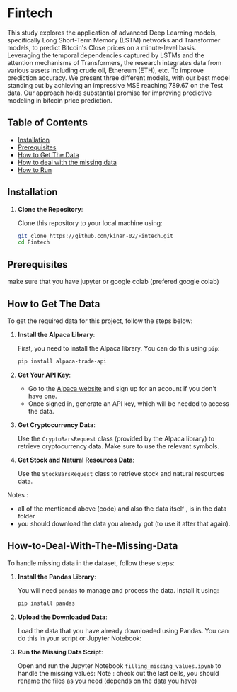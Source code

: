 # Fintech

This study explores the application of advanced Deep Learning models, specifically Long Short-Term Memory (LSTM) networks and Transformer models, to predict Bitcoin's Close prices on a minute-level basis. Leveraging the temporal dependencies captured by LSTMs and the attention mechanisms of Transformers, the research integrates data from various assets including crude oil, Ethereum (ETH), etc. To improve prediction accuracy. We present three different models, with our best model standing out by achieving an impressive MSE reaching 789.67 on the Test data. Our approach holds substantial promise for improving predictive modeling in bitcoin price prediction.

## Table of Contents

- [Installation](#installation)
- [Prerequisites](#Prerequisites)
- [How to Get The Data](#How-to-Get-The-Data)
- [How to deal with the missing data](#How-to-Deal-With-The-Missing-Data)
- [How to Run](#how-to-run)

## Installation

1. **Clone the Repository**:

   Clone this repository to your local machine using:

   ```sh
   git clone https://github.com/kinan-02/Fintech.git
   cd Fintech
   
## Prerequisites

make sure that you have jupyter or google colab (prefered google colab) 

## How to Get The Data
To get the required data for this project, follow the steps below:

1. **Install the Alpaca Library**:

   First, you need to install the Alpaca library. You can do this using `pip`:

   ```sh
   pip install alpaca-trade-api
   ```

2. **Get Your API Key**:

   - Go to the [Alpaca website](https://alpaca.markets/) and sign up for an account if you don't have one.
   - Once signed in, generate an API key, which will be needed to access the data.

3. **Get Cryptocurrency Data**:

   Use the `CryptoBarsRequest` class (provided by the Alpaca library) to retrieve cryptocurrency data. Make sure to use the relevant symbols. 

4. **Get Stock and Natural Resources Data**:

   Use the `StockBarsRequest` class to retrieve stock and natural resources data.

Notes : 
- all of the mentioned above (code) and also the data itself , is in the data folder
- you should download the data you already got (to use it after that again).
  
## How-to-Deal-With-The-Missing-Data
To handle missing data in the dataset, follow these steps:

1. **Install the Pandas Library**:

   You will need `pandas` to manage and process the data. Install it using:

   ```sh
   pip install pandas
   ```

2. **Upload the Downloaded Data**:

   Load the data that you have already downloaded using Pandas. You can do this in your script or Jupyter Notebook:


3. **Run the Missing Data Script**:

   Open and run the Jupyter Notebook `filling_missing_values.ipynb` to handle the missing values:
Note : check out the last cells, you should rename the files as you need (depends on the data you have)
